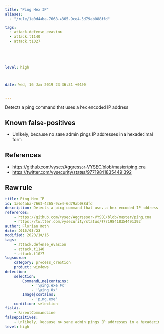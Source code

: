 ```yaml
---
title: "Ping Hex IP"
aliases:
  - "/rule/1a0d4aba-7668-4365-9ce4-6d79ab088dfd"

tags:
  - attack.defense_evasion
  - attack.t1140
  - attack.t1027





level: high



date: Wed, 16 Jan 2019 23:36:31 +0100


---
```


Detects a ping command that uses a hex encoded IP address

<!--more-->


## Known false-positives

* Unlikely, because no sane admin pings IP addresses in a hexadecimal form



## References

* https://github.com/vysec/Aggressor-VYSEC/blob/master/ping.cna
* https://twitter.com/vysecurity/status/977198418354491392


## Raw rule
```yaml
title: Ping Hex IP
id: 1a0d4aba-7668-4365-9ce4-6d79ab088dfd
description: Detects a ping command that uses a hex encoded IP address
references:
    - https://github.com/vysec/Aggressor-VYSEC/blob/master/ping.cna
    - https://twitter.com/vysecurity/status/977198418354491392
author: Florian Roth
date: 2018/03/23
modified: 2020/10/16
tags:
    - attack.defense_evasion
    - attack.t1140
    - attack.t1027
logsource:
    category: process_creation
    product: windows
detection:
    selection:
        CommandLine|contains:
            - '\ping.exe 0x'
            - '\ping 0x'
        Image|contains:
            - 'ping.exe'
    condition: selection
fields:
    - ParentCommandLine
falsepositives:
    - Unlikely, because no sane admin pings IP addresses in a hexadecimal form
level: high

```
